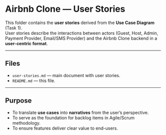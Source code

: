 # Airbnb Clone — User Stories

This folder contains the **user stories** derived from the **Use Case Diagram** (Task 1).  
User stories describe the interactions between actors (Guest, Host, Admin, Payment Provider, Email/SMS Provider) and the Airbnb Clone backend in a **user-centric format**.

---

## Files
- `user-stories.md` — main document with user stories.
- `README.md` — this file.

---

## Purpose
- To translate **use cases** into **narratives** from the user’s perspective.
- To serve as the foundation for backlog items in Agile/Scrum methodology.
- To ensure features deliver clear value to end-users.
